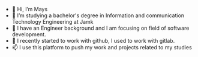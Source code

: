 - 👋 Hi, I’m Mays 
- 👀 I’m studying a bachelor's degree in Information and communication Technology Engineering at Jamk
- 🌱 I have an Engineer background  and I am focusing on field of software development.
- 💞️ I recently started to work with github, I used to work with gitlab.
- 📫 I use this platform to push my work and projects related to my studies
